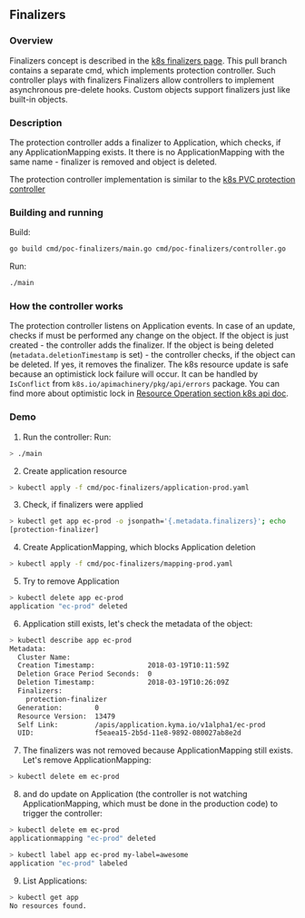 ## Finalizers

### Overview

Finalizers concept is described in the [k8s finalizers page](https://kubernetes.io/docs/tasks/access-kubernetes-api/extend-api-custom-resource-definitions/#finalizers). This pull branch contains a separate cmd, which implements protection controller. Such controller plays with finalizers
Finalizers allow controllers to implement asynchronous pre-delete hooks. Custom objects support finalizers just like built-in objects.

### Description

The protection controller adds a finalizer to Application, which checks, if any ApplicationMapping exists. It there is no ApplicationMapping with the same name - finalizer is removed and object is deleted.

The protection controller implementation is similar to the [k8s PVC protection controller](https://github.com/kubernetes/kubernetes/blob/f4472b1a92877ed4b1576e7e44496b0de7a8efe2/pkg/controller/volume/pvcprotection/pvc_protection_controller.go)

### Building and running

Build:
```bash
go build cmd/poc-finalizers/main.go cmd/poc-finalizers/controller.go
```

Run:
```bash
./main
```

### How the controller works

The protection controller listens on Application events. In case of an update, checks if must be performed any change on the object. If the object is just created - the controller adds the finalizer. If the object is being deleted (`metadata.deletionTimestamp` is set) - the controller checks, if the object can be deleted. If yes, it removes the finalizer. The k8s resource update is safe because an optimistick lock failure will occur. It can be handled by `IsConflict` from `k8s.io/apimachinery/pkg/api/errors` package. You can find more about optimistic lock in [Resource Operation section k8s api doc](https://kubernetes.io/docs/reference/generated/kubernetes-api/v1.21/#resource-operations). 

### Demo

1. Run the controller:
Run:
```bash
> ./main
```

2. Create application resource
```bash
> kubectl apply -f cmd/poc-finalizers/application-prod.yaml
```

3. Check, if finalizers were applied
```bash
> kubectl get app ec-prod -o jsonpath='{.metadata.finalizers}'; echo
[protection-finalizer]
```

4. Create ApplicationMapping, which blocks Application deletion
```bash
> kubectl apply -f cmd/poc-finalizers/mapping-prod.yaml
```

5. Try to remove Application
```bash
> kubectl delete app ec-prod
application "ec-prod" deleted
```

6. Application still exists, let's check the metadata of the object:
```bash
> kubectl describe app ec-prod
Metadata:
  Cluster Name:                   
  Creation Timestamp:             2018-03-19T10:11:59Z
  Deletion Grace Period Seconds:  0
  Deletion Timestamp:             2018-03-19T10:26:09Z
  Finalizers:
    protection-finalizer
  Generation:        0
  Resource Version:  13479
  Self Link:         /apis/application.kyma.io/v1alpha1/ec-prod
  UID:               f5eaea15-2b5d-11e8-9892-080027ab8e2d
```

7. The finalizers was not removed because ApplicationMapping still exists. Let's remove ApplicationMapping:
```bash
> kubectl delete em ec-prod
```

8. and do update on Application (the controller is not watching ApplicationMapping, which must be done in the production code) to trigger the controller:
```bash
> kubectl delete em ec-prod
applicationmapping "ec-prod" deleted

> kubectl label app ec-prod my-label=awesome
application "ec-prod" labeled
```

9. List Applications:
```bash
> kubectl get app
No resources found.
```
